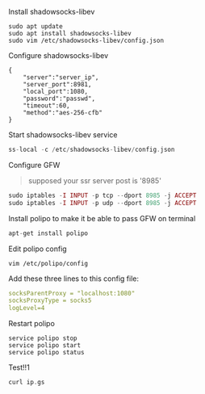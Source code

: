 Install shadowsocks-libev
```shell script
sudo apt update
sudo apt install shadowsocks-libev
sudo vim /etc/shadowsocks-libev/config.json
```
Configure shadowsocks-libev
```shell script
{
    "server":"server_ip",
    "server_port":8981,
    "local_port":1080,
    "password":"passwd",
    "timeout":60,
    "method":"aes-256-cfb"
}
``` 
Start shadowsocks-libev service
```php
ss-local -c /etc/shadowsocks-libev/config.json
```
Configure GFW
> supposed your ssr server post is '8985' 
```php
sudo iptables -I INPUT -p tcp --dport 8985 -j ACCEPT
sudo iptables -I INPUT -p udp --dport 8985 -j ACCEPT 
```
Install polipo to make it be able to pass GFW on terminal
```php
apt-get install polipo
```
Edit polipo config
```shell script
vim /etc/polipo/config
```
Add these three lines to this config file:
```yaml
socksParentProxy = "localhost:1080"
socksProxyType = socks5
logLevel=4
```

Restart polipo
```shell script
service polipo stop
service polipo start
service polipo status
```
Test!!1
```php
curl ip.gs
```